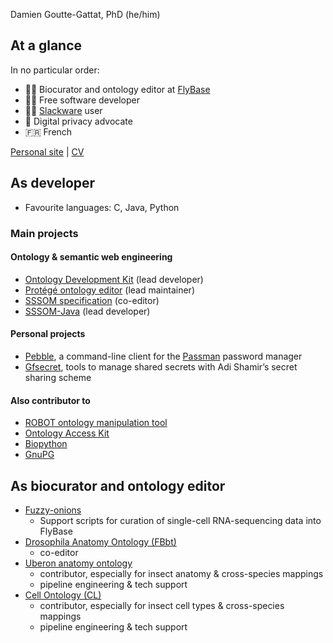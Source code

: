 Damien Goutte-Gattat, PhD (he/him)

## At a glance

In no particular order:

* 🧑‍🔬 Biocurator and ontology editor at [FlyBase](https://flybase.org/)
* 🧑‍💻 Free software developer
* 🧑‍💻 [Slackware](http://www.slackware.com/) user
* 🥷 Digital privacy advocate
* 🇫🇷 French

[Personal site](https://incenp.org/) | [CV](https://incenp.org/cv/cv.pdf)

## As developer

* Favourite languages: C, Java, Python

### Main projects

#### Ontology & semantic web engineering

* [Ontology Development Kit](https://github.com/INCATools/ontology-development-kit)
  (lead developer)
* [Protégé ontology editor](https://github.com/protegeproject/protege)
  (lead maintainer)
* [SSSOM specification](https://github.com/mapping-commons/sssom) (co-editor)
* [SSSOM-Java](https://github.com/gouttegd/sssom-java) (lead developer)

#### Personal projects

* [Pebble](https://git.incenp.org/damien/pebble), a command-line client for
  the [Passman](https://github.com/nextcloud/passman) password manager
* [Gfsecret](https://git.incenp.org/damien/gfsecret), tools to manage shared
  secrets with Adi Shamir’s secret sharing scheme

#### Also contributor to

* [ROBOT ontology manipulation tool](https://github.com/ontodev/robot)
* [Ontology Access Kit](https://github.com/INCATools/ontology-access-kit)
* [Biopython](https://github.com/biopython/biopython)
* [GnuPG](https://gnupg.org/)

## As biocurator and ontology editor

* [Fuzzy-onions](https://github.com/FlyBase/fuzzy-onions)
  * Support scripts for curation of single-cell RNA-sequencing data into FlyBase
* [Drosophila Anatomy Ontology (FBbt)](https://github.com/FlyBase/drosophila-anatomy-developmental-ontology)
  * co-editor
* [Uberon anatomy ontology](https://github.com/obophenotype/uberon)
  * contributor, especially for insect anatomy & cross-species mappings
  * pipeline engineering & tech support
* [Cell Ontology (CL)](https://github.com/obophenotype/cell-ontology)
  * contributor, especially for insect cell types & cross-species mappings
  * pipeline engineering & tech support
